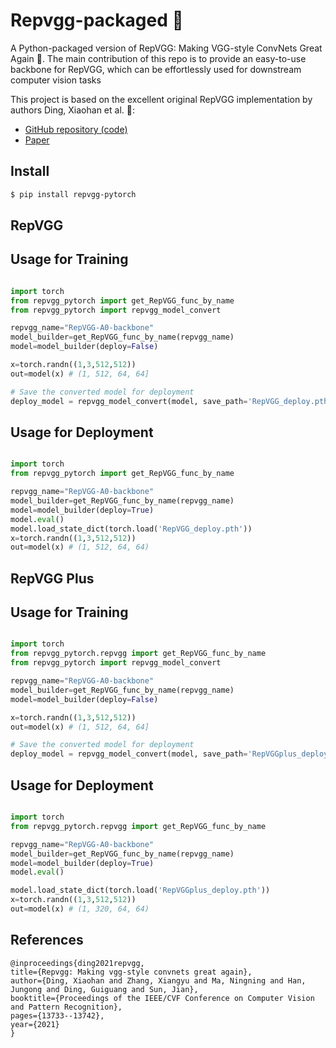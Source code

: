 # Repvgg-packaged 🎁

A Python-packaged version of RepVGG: Making VGG-style ConvNets Great Again 🚀. The main contribution of this repo is to provide an easy-to-use backbone for RepVGG, which can be effortlessly used for downstream computer vision tasks

This project is based on the excellent original RepVGG implementation by authors Ding, Xiaohan et al. 🌟:
- [GitHub repository (code)](https://github.com/DingXiaoH/RepVGG)
- [Paper](https://openaccess.thecvf.com/content/CVPR2021/papers/Ding_RepVGG_Making_VGG-Style_ConvNets_Great_Again_CVPR_2021_paper.pdf)


## Install

```bash
$ pip install repvgg-pytorch
```

## RepVGG


## Usage for Training

```python

import torch
from repvgg_pytorch import get_RepVGG_func_by_name
from repvgg_pytorch import repvgg_model_convert

repvgg_name="RepVGG-A0-backbone"
model_builder=get_RepVGG_func_by_name(repvgg_name)
model=model_builder(deploy=False)

x=torch.randn((1,3,512,512))
out=model(x) # (1, 512, 64, 64]

# Save the converted model for deployment
deploy_model = repvgg_model_convert(model, save_path='RepVGG_deploy.pth')

```



## Usage for Deployment

```python

import torch
from repvgg_pytorch import get_RepVGG_func_by_name

repvgg_name="RepVGG-A0-backbone"
model_builder=get_RepVGG_func_by_name(repvgg_name)
model=model_builder(deploy=True)
model.eval()
model.load_state_dict(torch.load('RepVGG_deploy.pth'))
x=torch.randn((1,3,512,512))
out=model(x) # (1, 512, 64, 64)

```

## RepVGG Plus


## Usage for Training

```python

import torch
from repvgg_pytorch.repvgg import get_RepVGG_func_by_name
from repvgg_pytorch import repvgg_model_convert

repvgg_name="RepVGG-A0-backbone"
model_builder=get_RepVGG_func_by_name(repvgg_name)
model=model_builder(deploy=False)

x=torch.randn((1,3,512,512))
out=model(x) # (1, 512, 64, 64]

# Save the converted model for deployment
deploy_model = repvgg_model_convert(model, save_path='RepVGGplus_deploy.pth')

```


## Usage for Deployment

```python

import torch
from repvgg_pytorch.repvgg import get_RepVGG_func_by_name

repvgg_name="RepVGG-A0-backbone"
model_builder=get_RepVGG_func_by_name(repvgg_name)
model=model_builder(deploy=True)
model.eval()

model.load_state_dict(torch.load('RepVGGplus_deploy.pth'))
x=torch.randn((1,3,512,512))
out=model(x) # (1, 320, 64, 64)

```

## References

```
@inproceedings{ding2021repvgg,
title={Repvgg: Making vgg-style convnets great again},
author={Ding, Xiaohan and Zhang, Xiangyu and Ma, Ningning and Han, Jungong and Ding, Guiguang and Sun, Jian},
booktitle={Proceedings of the IEEE/CVF Conference on Computer Vision and Pattern Recognition},
pages={13733--13742},
year={2021}
}
```